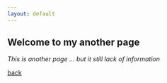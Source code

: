 ```yaml
---
layout: default
---
```


## Welcome to my another page

_This is another page ... but it still lack of information_

[back](./)

